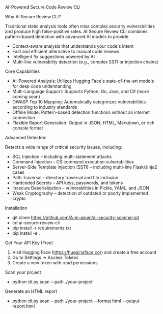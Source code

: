 AI-Powered Secure Code Review CLI

Why AI Secure Review CLI?

Traditional static analysis tools often miss complex security vulnerabilities and produce high false-positive rates. 
AI Secure Review CLI combines pattern-based detection with advanced AI models to provide:

- Context-aware analysis that understands your code's intent
- Fast and efficient alternative to manual code reviews
- Intelligent fix suggestions powered by AI
- Multi-line vulnerability detection (e.g., complex SSTI or injection chains)

Core Capabilities

- AI-Powered Analysis: Utilizes Hugging Face's state-of-the-art models for deep code understanding
- Multi-Language Support: Supports Python, Go, Java, and C# (more coming soon)
- OWASP Top 10 Mapping: Automatically categorizes vulnerabilities according to industry standards
- Offline Mode: Pattern-based detection functions without an internet connection
- Flexible Report Generation: Output in JSON, HTML, Markdown, or rich console format


Advanced Detection 

Detects a wide range of critical security issues, including:

- SQL Injection – including multi-statement attacks
- Command Injection – OS command execution vulnerabilities
- Server-Side Template Injection (SSTI) – including multi-line Flask/Jinja2 cases
- Path Traversal – directory traversal and file inclusion
- Hardcoded Secrets – API keys, passwords, and tokens
- Insecure Deserialization – vulnerabilities in Pickle, YAML, and JSON
- Weak Cryptography – detection of outdated or poorly implemented crypto


Installation


- git clone https://github.com/A-m-anuel/ai-security-scanner.git
- cd ai-secure-review-cli
- pip install -r requirements.txt
- pip install -e .

Get Your API Key (Free)

1. Visit Hugging Face (https://huggingface.co/) and create a free account
2. Go to Settings → Access Tokens
3. Create a new token with read permissions

Scan your project
 - python cli.py scan --path ./your-project

Generate an HTML report
 - python cli.py scan --path ./your-project --format html --output report.html
